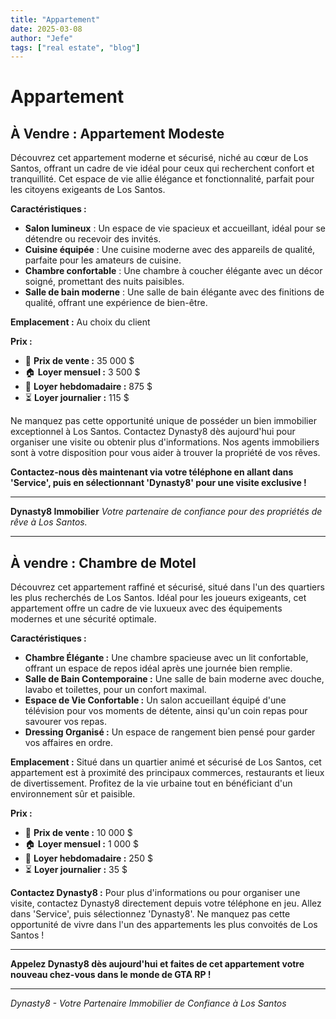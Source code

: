 ```yaml
---
title: "Appartement"
date: 2025-03-08
author: "Jefe"
tags: ["real estate", "blog"]
---
```



# Appartement

## **À Vendre : Appartement Modeste**

Découvrez cet appartement moderne et sécurisé, niché au cœur de Los Santos, offrant un cadre de vie idéal pour ceux qui recherchent confort et tranquillité. Cet espace de vie allie élégance et fonctionnalité, parfait pour les citoyens exigeants de Los Santos.

**Caractéristiques :**

* **Salon lumineux** : Un espace de vie spacieux et accueillant, idéal pour se détendre ou recevoir des invités.
* **Cuisine équipée** : Une cuisine moderne avec des appareils de qualité, parfaite pour les amateurs de cuisine.
* **Chambre confortable** : Une chambre à coucher élégante avec un décor soigné, promettant des nuits paisibles.
* **Salle de bain moderne** : Une salle de bain élégante avec des finitions de qualité, offrant une expérience de bien-être.

**Emplacement :** Au choix du client

**Prix :**

- 📌 **Prix de vente :** 35 000 $
- 🏠 **Loyer mensuel :** 3 500 $
- 📅 **Loyer hebdomadaire :** 875 $
- ⏳ **Loyer journalier :** 115 $

Ne manquez pas cette opportunité unique de posséder un bien immobilier exceptionnel à Los Santos. Contactez Dynasty8 dès aujourd'hui pour organiser une visite ou obtenir plus d'informations. Nos agents immobiliers sont à votre disposition pour vous aider à trouver la propriété de vos rêves.

**Contactez-nous dès maintenant via votre téléphone en allant dans 'Service', puis en sélectionnant 'Dynasty8' pour une visite exclusive !**

***

**Dynasty8 Immobilier** _Votre partenaire de confiance pour des propriétés de rêve à Los Santos._


***

## **À vendre : Chambre de Motel**

Découvrez cet appartement raffiné et sécurisé, situé dans l'un des quartiers les plus recherchés de Los Santos. Idéal pour les joueurs exigeants, cet appartement offre un cadre de vie luxueux avec des équipements modernes et une sécurité optimale.

**Caractéristiques :**

* **Chambre Élégante :** Une chambre spacieuse avec un lit confortable, offrant un espace de repos idéal après une journée bien remplie.
* **Salle de Bain Contemporaine :** Une salle de bain moderne avec douche, lavabo et toilettes, pour un confort maximal.
* **Espace de Vie Confortable :** Un salon accueillant équipé d'une télévision pour vos moments de détente, ainsi qu'un coin repas pour savourer vos repas.
* **Dressing Organisé :** Un espace de rangement bien pensé pour garder vos affaires en ordre.

**Emplacement :** Situé dans un quartier animé et sécurisé de Los Santos, cet appartement est à proximité des principaux commerces, restaurants et lieux de divertissement. Profitez de la vie urbaine tout en bénéficiant d'un environnement sûr et paisible.

**Prix :**

- 📌 **Prix de vente :** 10 000 $
- 🏠 **Loyer mensuel :** 1 000 $
- 📅 **Loyer hebdomadaire :** 250 $
- ⏳ **Loyer journalier :** 35 $

**Contactez Dynasty8 :** Pour plus d'informations ou pour organiser une visite, contactez Dynasty8 directement depuis votre téléphone en jeu. Allez dans 'Service', puis sélectionnez 'Dynasty8'. Ne manquez pas cette opportunité de vivre dans l'un des appartements les plus convoités de Los Santos !

***

**Appelez Dynasty8 dès aujourd'hui et faites de cet appartement votre nouveau chez-vous dans le monde de GTA RP !**

***

_Dynasty8 - Votre Partenaire Immobilier de Confiance à Los Santos_

